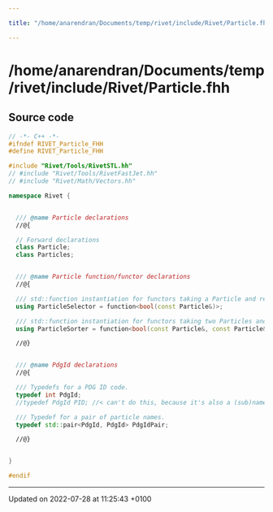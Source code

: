 ```yaml
---

title: "/home/anarendran/Documents/temp/rivet/include/Rivet/Particle.fhh"

---
```


# /home/anarendran/Documents/temp/rivet/include/Rivet/Particle.fhh






## Source code

```cpp
// -*- C++ -*-
#ifndef RIVET_Particle_FHH
#define RIVET_Particle_FHH

#include "Rivet/Tools/RivetSTL.hh"
// #include "Rivet/Tools/RivetFastJet.hh"
// #include "Rivet/Math/Vectors.hh"

namespace Rivet {


  /// @name Particle declarations
  //@{

  // Forward declarations
  class Particle;
  class Particles;


  /// @name Particle function/functor declarations
  //@{

  /// std::function instantiation for functors taking a Particle and returning a bool
  using ParticleSelector = function<bool(const Particle&)>;

  /// std::function instantiation for functors taking two Particles and returning a bool
  using ParticleSorter = function<bool(const Particle&, const Particle&)>;

  //@}


  /// @name PdgId declarations
  //@{

  /// Typedefs for a PDG ID code.
  typedef int PdgId;
  //typedef PdgId PID; //< can't do this, because it's also a (sub)namespace

  /// Typedef for a pair of particle names.
  typedef std::pair<PdgId, PdgId> PdgIdPair;

  //@}


}

#endif
```


-------------------------------

Updated on 2022-07-28 at 11:25:43 +0100
